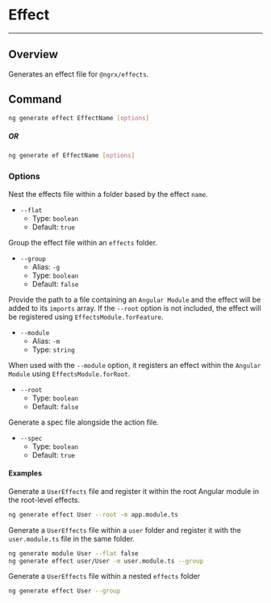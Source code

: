 # Effect
--------

## Overview

Generates an effect file for `@ngrx/effects`.

## Command

```sh
ng generate effect EffectName [options]
```

##### OR

```sh
ng generate ef EffectName [options]
```

### Options

Nest the effects file within a folder based by the effect `name`.

- `--flat`
  - Type: `boolean`
  - Default: `true`

Group the effect file within an `effects` folder.

- `--group`
  - Alias: `-g`
  - Type: `boolean`
  - Default: `false`     

Provide the path to a file containing an `Angular Module` and the effect will be added to its `imports` array. If the `--root` option is not included, the effect will be registered using `EffectsModule.forFeature`.

- `--module`
  - Alias: `-m`
  - Type: `string`

When used with the `--module` option, it registers an effect within the `Angular Module` using `EffectsModule.forRoot`.

- `--root`
  - Type: `boolean`
  - Default: `false`

Generate a spec file alongside the action file.

- `--spec`
  - Type: `boolean`
  - Default: `true`


#### Examples

Generate a `UserEffects` file and register it within the root Angular module in the root-level effects.

```sh
ng generate effect User --root -m app.module.ts
```

Generate a `UserEffects` file within a `user` folder and register it with the `user.module.ts` file in the same folder.

```sh
ng generate module User --flat false
ng generate effect user/User -m user.module.ts --group
```

Generate a `UserEffects` file within a nested `effects` folder

```sh
ng generate effect User --group
```